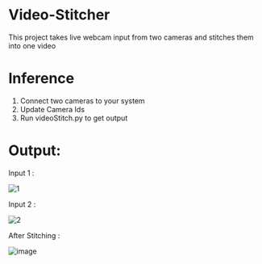 # Video-Stitcher

This project takes live webcam input from two cameras and stitches them into one video

# Inference

1. Connect two cameras to your system 
2. Update Camera Ids
3. Run videoStitch.py to get output

# Output:

Input 1 : 

![1](https://user-images.githubusercontent.com/85860079/201528357-978374ee-6afb-4145-bafb-7d5b17c26f28.jpg)

Input 2 :

![2](https://user-images.githubusercontent.com/85860079/201528367-cde12a51-b44b-4b14-b659-8885a8598c8a.jpg)

After Stitching : 

![image](https://user-images.githubusercontent.com/85860079/201528337-4d55c8e0-0607-44a0-8c0d-49626f889bfb.png)
